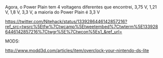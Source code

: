
Agora, o Power Plain tem 4 voltagens diferentes que encontrei, 3,75 V, 1,21 V, 1,8 V, 3,3 V, a maioria do Power Plain é 3,3 V

https://twitter.com/Nitehack/status/1339286446142857216?ref_src=twsrc%5Etfw%7Ctwcamp%5Etweetembed%7Ctwterm%5E1339286446142857216%7Ctwgr%5E%7Ctwcon%5Es1_&ref_url=



MODS:

http://www.modd3d.com/articles/item/overclock-your-nintendo-ds-lite
